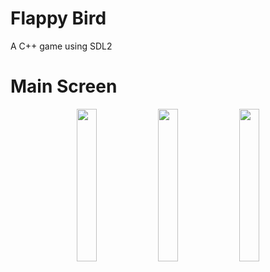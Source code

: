 # Flappy Bird
A C++ game using SDL2

# Main Screen
<p align="center">
  <img src="https://user-images.githubusercontent.com/78489381/167233797-8754cded-315a-4025-a9c9-9b2b52b94351.png" width=25% height=25%>
  <img src="https://user-images.githubusercontent.com/78489381/167233839-f2a41f56-1062-436f-9d60-a44f085f1ad9.png" width=25% height=25%>
  <img src="https://user-images.githubusercontent.com/78489381/167233860-c4164010-485e-442b-986f-ab9780e1ed4f.png" width=25% height=25%>
</p>
